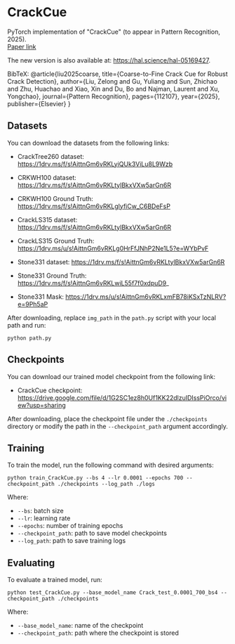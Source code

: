 # CrackCue

PyTorch implementation of "CrackCue" (to appear in Pattern Recognition, 2025).  
[Paper link](https://papers.ssrn.com/sol3/Delivery.cfm?abstractid=4957739)

The new version is also available at: https://hal.science/hal-05169427.

BibTeX:
@article{liu2025coarse,
  title={Coarse-to-Fine Crack Cue for Robust Crack Detection},
  author={Liu, Zelong and Gu, Yuliang and Sun, Zhichao and Zhu, Huachao and Xiao, Xin and Du, Bo and Najman, Laurent and Xu, Yongchao},
  journal={Pattern Recognition},
  pages={112107},
  year={2025},
  publisher={Elsevier}
}

## Datasets

You can download the datasets from the following links:

- CrackTree260 dataset:
  https://1drv.ms/f/s!AittnGm6vRKLyiQUk3ViLu8L9Wzb

- CRKWH100 dataset:
  https://1drv.ms/f/s!AittnGm6vRKLtylBkxVXw5arGn6R

- CRKWH100 Ground Truth:
  https://1drv.ms/f/s!AittnGm6vRKLglyfiCw_C6BDeFsP

- CrackLS315 dataset:
  https://1drv.ms/f/s!AittnGm6vRKLtylBkxVXw5arGn6R

- CrackLS315 Ground Truth:
  https://1drv.ms/u/s!AittnGm6vRKLg0HrFfJNhP2Ne1L5?e=WYbPvF

- Stone331 dataset:
  https://1drv.ms/f/s!AittnGm6vRKLtylBkxVXw5arGn6R

- Stone331 Ground Truth:
  https://1drv.ms/f/s!AittnGm6vRKLwiL55f7f0xdpuD9_

- Stone331 Mask:
  https://1drv.ms/u/s!AittnGm6vRKLxmFB78iKSxTzNLRV?e=9Ph5aP

After downloading, replace `img_path` in the `path.py` script with your local path and run:

    python path.py

## Checkpoints

You can download our trained model checkpoint from the following link:

- CrackCue checkpoint:  
  https://drive.google.com/file/d/1G2SC1ez8h0Uf1KK22dlzuIDIssPiOrco/view?usp=sharing

After downloading, place the checkpoint file under the `./checkpoints` directory or modify the path in the `--checkpoint_path` argument accordingly.

## Training

To train the model, run the following command with desired arguments:

    python train_CrackCue.py --bs 4 --lr 0.0001 --epochs 700 --checkpoint_path ./checkpoints --log_path ./logs

Where:
- `--bs`: batch size
- `--lr`: learning rate
- `--epochs`: number of training epochs
- `--checkpoint_path`: path to save model checkpoints
- `--log_path`: path to save training logs

## Evaluating

To evaluate a trained model, run:

    python test_CrackCue.py --base_model_name Crack_test_0.0001_700_bs4 --checkpoint_path ./checkpoints

Where:
- `--base_model_name`: name of the checkpoint
- `--checkpoint_path`: path where the checkpoint is stored
